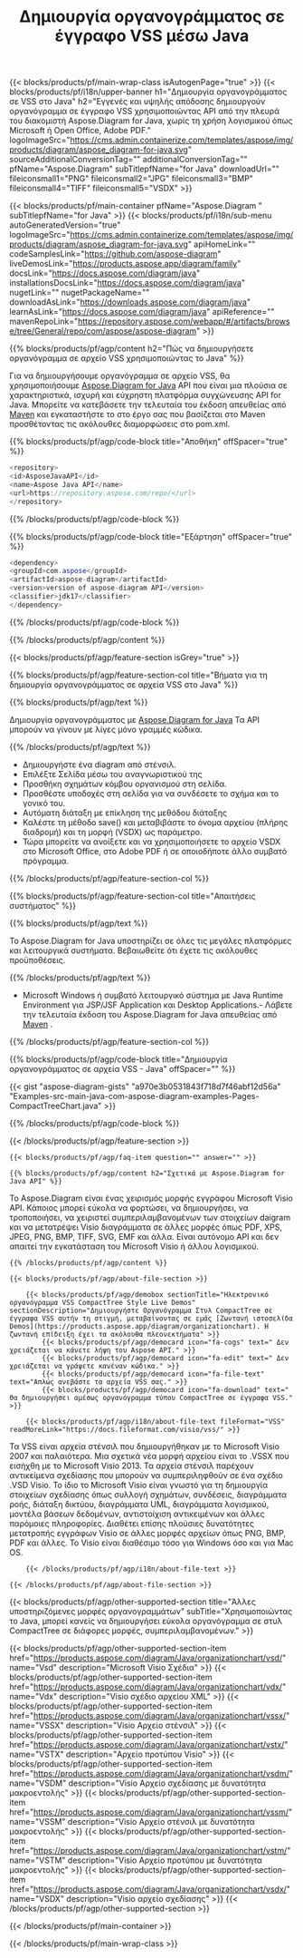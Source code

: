 ﻿---
title: Δημιουργία οργανογράμματος σε έγγραφο VSS μέσω Java 
weight: 3050
url: /el/Java/organizationchart/vss/ 
description: Java πηγαίος κώδικας για τη δημιουργία οργανογράμματος σε αρχείο vss στο Java Runtime Environment for JSP/JSF Application and Desktop Applications.
---
{{< blocks/products/pf/main-wrap-class isAutogenPage="true" >}}
{{< blocks/products/pf/i18n/upper-banner h1="Δημιουργία οργανογράμματος σε VSS στο Java" h2="Εγγενές και υψηλής απόδοσης δημιουργούν οργανόγραμμα σε έγγραφο VSS χρησιμοποιώντας API από την πλευρά του διακομιστή Aspose.Diagram for Java, χωρίς τη χρήση λογισμικού όπως Microsoft ή Open Office, Adobe PDF." logoImageSrc="https://cms.admin.containerize.com/templates/aspose/img/products/diagram/aspose_diagram-for-java.svg" sourceAdditionalConversionTag="" additionalConversionTag="" pfName="Aspose.Diagram" subTitlepfName="for Java" downloadUrl="" fileiconsmall1="PNG" fileiconsmall2="JPG" fileiconsmall3="BMP" fileiconsmall4="TIFF" fileiconsmall5="VSDX" >}}

{{< blocks/products/pf/main-container pfName="Aspose.Diagram " subTitlepfName="for Java" >}}
{{< blocks/products/pf/i18n/sub-menu autoGeneratedVersion="true" logoImageSrc="https://cms.admin.containerize.com/templates/aspose/img/products/diagram/aspose_diagram-for-java.svg" apiHomeLink="" codeSamplesLink="https://github.com/aspose-diagram" liveDemosLink="https://products.aspose.app/diagram/family" docsLink="https://docs.aspose.com/diagram/java" installationsDocsLink="https://docs.aspose.com/diagram/java" nugetLink="" nugetPackageName="" downloadAsLink="https://downloads.aspose.com/diagram/java" learnAsLink="https://docs.aspose.com/diagram/java" apiReference="" mavenRepoLink="https://repository.aspose.com/webapp/#/artifacts/browse/tree/General/repo/com/aspose/aspose-diagram" >}}

{{% blocks/products/pf/agp/content h2="Πώς να δημιουργήσετε οργανόγραμμα σε αρχείο VSS χρησιμοποιώντας το Java" %}}

 Για να δημιουργήσουμε οργανόγραμμα σε αρχείο VSS, θα χρησιμοποιήσουμε
 [Aspose.Diagram for Java](https://products.aspose.com/diagram/java) 
 API που είναι μια πλούσια σε χαρακτηριστικά, ισχυρή και εύχρηστη πλατφόρμα συγχώνευσης API for Java. Μπορείτε να κατεβάσετε την τελευταία του έκδοση απευθείας από
 [Maven](https://repository.aspose.com/webapp/#/artifacts/browse/tree/General/repo/com/aspose/aspose-diagram) 
 και εγκαταστήστε το στο έργο σας που βασίζεται στο Maven προσθέτοντας τις ακόλουθες διαμορφώσεις στο pom.xml.

{{% blocks/products/pf/agp/code-block title="Αποθήκη" offSpacer="true" %}}

```cs
<repository>
<id>AsposeJavaAPI</id>
<name>Aspose Java API</name>
<url>https://repository.aspose.com/repo/</url>
</repository>


```

{{% /blocks/products/pf/agp/code-block %}}

{{% blocks/products/pf/agp/code-block title="Εξάρτηση" offSpacer="true" %}}

```cs
<dependency>
<groupId>com.aspose</groupId>
<artifactId>aspose-diagram</artifactId>
<version>version of aspose-diagram API</version>
<classifier>jdk17</classifier>
</dependency>


```

{{% /blocks/products/pf/agp/code-block %}}

{{% /blocks/products/pf/agp/content %}}

{{< blocks/products/pf/agp/feature-section isGrey="true" >}}

{{% blocks/products/pf/agp/feature-section-col title="Βήματα για τη δημιουργία οργανογράμματος σε αρχεία VSS στο Java" %}}

{{% blocks/products/pf/agp/text %}}

 Δημιουργία οργανογράμματος με
[Aspose.Diagram for Java](https://products.aspose.com/diagram/java) 
 Τα API μπορούν να γίνουν με λίγες μόνο γραμμές κώδικα.

{{% /blocks/products/pf/agp/text %}}

+ Δημιουργήστε ένα diagram από στένσιλ.
+ Επιλέξτε Σελίδα μέσω του αναγνωριστικού της
+ Προσθήκη σχημάτων κόμβου οργανισμού στη σελίδα.
+ Προσθέστε υποδοχές στη σελίδα για να συνδέσετε το σχήμα και το γονικό του.
+ Αυτόματη διάταξη με επίκληση της μεθόδου διάταξης
+ Καλέστε τη μέθοδο save() και μεταβιβάστε το όνομα αρχείου (πλήρης διαδρομή) και τη μορφή (VSDX) ως παράμετρο.
+ Τώρα μπορείτε να ανοίξετε και να χρησιμοποιήσετε το αρχείο VSDX στο Microsoft Office, στο Adobe PDF ή σε οποιοδήποτε άλλο συμβατό πρόγραμμα.

{{% /blocks/products/pf/agp/feature-section-col %}}

{{% blocks/products/pf/agp/feature-section-col title="Απαιτήσεις συστήματος" %}}

{{% blocks/products/pf/agp/text %}}

 Το Aspose.Diagram for Java υποστηρίζει σε όλες τις μεγάλες πλατφόρμες και λειτουργικά συστήματα. Βεβαιωθείτε ότι έχετε τις ακόλουθες προϋποθέσεις.

{{% /blocks/products/pf/agp/text %}}

- Microsoft Windows ή συμβατό λειτουργικό σύστημα με Java Runtime Environment για JSP/JSF Application και Desktop Applications.- Λάβετε την τελευταία έκδοση του Aspose.Diagram for Java απευθείας από    [Maven](https://repository.aspose.com/webapp/#/artifacts/browse/tree/General/repo/com/aspose/aspose-diagram)  .

{{% /blocks/products/pf/agp/feature-section-col %}}

{{% blocks/products/pf/agp/code-block title="Δημιουργία οργανογράμματος σε αρχεία VSS - Java" offSpacer="" %}}

{{< gist "aspose-diagram-gists" "a970e3b0531843f718d7f46abf12d56a" "Examples-src-main-java-com-aspose-diagram-examples-Pages-CompactTreeChart.java" >}}


{{% /blocks/products/pf/agp/code-block %}}

{{< /blocks/products/pf/agp/feature-section >}}

    {{< blocks/products/pf/agp/faq-item question="" answer="" >}}


<!-- aboutfile Starts -->

    {{% blocks/products/pf/agp/content h2="Σχετικά με Aspose.Diagram for Java API" %}}

 Το Aspose.Diagram είναι ένας χειρισμός μορφής εγγράφου Microsoft Visio API. Κάποιος μπορεί εύκολα να φορτώσει, να δημιουργήσει, να τροποποιήσει, να χειριστεί συμπεριλαμβανομένων των στοιχείων daigram και να μετατρέψει Visio διαγράμματα σε άλλες μορφές όπως PDF, XPS, JPEG, PNG, BMP, TIFF, SVG, EMF και άλλα. Είναι αυτόνομο API και δεν απαιτεί την εγκατάσταση του Microsoft Visio ή άλλου λογισμικού.  



    {{% /blocks/products/pf/agp/content %}}
    
    {{< blocks/products/pf/agp/about-file-section >}}
    
        {{< blocks/products/pf/agp/demobox sectionTitle="Ηλεκτρονικό οργανόγραμμα VSS CompactTree Style Live Demos" sectionDescription="Δημιουργήστε Οργανόγραμμα Στυλ CompactTree σε έγγραφα VSS αυτήν τη στιγμή, μεταβαίνοντας σε εμάς [Ζωντανή ιστοσελίδα Demos](https://products.aspose.app/diagram/organizationchart). Η ζωντανή επίδειξη έχει τα ακόλουθα πλεονεκτήματα" >}}
            {{< blocks/products/pf/agp/democard icon="fa-cogs" text=" Δεν χρειάζεται να κάνετε λήψη του Aspose API." >}}
            {{< blocks/products/pf/agp/democard icon="fa-edit" text=" Δεν χρειάζεται να γράψετε κανέναν κώδικα." >}}
            {{< blocks/products/pf/agp/democard icon="fa-file-text" text="Απλώς ανεβάστε τα αρχεία VSS σας." >}}
            {{< blocks/products/pf/agp/democard icon="fa-download" text=" Θα δημιουργήσει αμέσως οργανόγραμμα τύπου CompactTree σε έγγραφα VSS." >}}
    
        {{< blocks/products/pf/agp/i18n/about-file-text fileFormat="VSS" readMoreLink="https://docs.fileformat.com/visio/vss/" >}}
Τα VSS είναι αρχεία στένσιλ που δημιουργήθηκαν με το Microsoft Visio 2007 και παλαιότερα. Μια σχετικά νέα μορφή αρχείου είναι το .VSSX που εισήχθη με το Microsoft Visio 2013. Τα αρχεία στένσιλ παρέχουν αντικείμενα σχεδίασης που μπορούν να συμπεριληφθούν σε ένα σχέδιο .VSD Visio. Το ίδιο το Microsoft Visio είναι γνωστό για τη δημιουργία στοιχείων σχεδίασης όπως συλλογή σχημάτων, συνδέσεις, διαγράμματα ροής, διάταξη δικτύου, διαγράμματα UML, διαγράμματα λογισμικού, μοντέλα βάσεων δεδομένων, αντιστοίχιση αντικειμένων και άλλες παρόμοιες πληροφορίες. Διαθέτει επίσης πλούσιες δυνατότητες μετατροπής εγγράφων Visio σε άλλες μορφές αρχείων όπως PNG, BMP, PDF και άλλες. Το Visio είναι διαθέσιμο τόσο για Windows όσο και για Mac OS. 

        {{< /blocks/products/pf/agp/i18n/about-file-text >}}
    
    {{< /blocks/products/pf/agp/about-file-section >}}

<!-- aboutfile Ends -->

{{< blocks/products/pf/agp/other-supported-section title="Άλλες υποστηριζόμενες μορφές οργανογραμμάτων" subTitle="Χρησιμοποιώντας το Java, μπορεί κανείς να δημιουργήσει εύκολα οργανόγραμμα σε στυλ CompactTree σε διάφορες μορφές, συμπεριλαμβανομένων." >}}

{{< blocks/products/pf/agp/other-supported-section-item href="https://products.aspose.com/diagram/Java/organizationchart/vsd/" name="Vsd" description="Microsoft Visio Σχέδια" >}}
{{< blocks/products/pf/agp/other-supported-section-item href="https://products.aspose.com/diagram/Java/organizationchart/vdx/" name="Vdx" description="Visio σχέδιο αρχείου XML" >}}
{{< blocks/products/pf/agp/other-supported-section-item href="https://products.aspose.com/diagram/Java/organizationchart/vssx/" name="VSSX" description="Visio Αρχείο στένσιλ" >}}
{{< blocks/products/pf/agp/other-supported-section-item href="https://products.aspose.com/diagram/Java/organizationchart/vstx/" name="VSTX" description="Αρχείο προτύπου Visio" >}}
{{< blocks/products/pf/agp/other-supported-section-item href="https://products.aspose.com/diagram/Java/organizationchart/vsdm/" name="VSDM" description="Visio Αρχείο σχεδίασης με δυνατότητα μακροεντολής" >}}
{{< blocks/products/pf/agp/other-supported-section-item href="https://products.aspose.com/diagram/Java/organizationchart/vssm/" name="VSSM" description="Visio Αρχείο στένσιλ με δυνατότητα μακροεντολής" >}}
{{< blocks/products/pf/agp/other-supported-section-item href="https://products.aspose.com/diagram/Java/organizationchart/vstm/" name="VSTM" description="Visio Αρχείο προτύπου με δυνατότητα μακροεντολής" >}}
{{< blocks/products/pf/agp/other-supported-section-item href="https://products.aspose.com/diagram/Java/organizationchart/vsdx/" name="VSDX" description="Visio αρχείο σχεδίασης" >}}
{{< /blocks/products/pf/agp/other-supported-section >}}

{{< /blocks/products/pf/main-container >}}
    
{{< /blocks/products/pf/main-wrap-class >}}